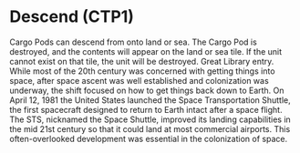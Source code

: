 # Descend (CTP1)

Cargo Pods can descend from onto land or sea. The Cargo Pod is destroyed, and the contents will appear on the land or sea tile. If the unit cannot exist on that tile, the unit will be destroyed. 
Great Library entry.
While most of the 20th century was concerned with getting things into space, after space ascent was well established and colonization was underway, the shift focused on how to get things back down to Earth. On April 12, 1981 the United States launched the Space Transportation Shuttle, the first spacecraft designed to return to Earth intact after a space flight. The STS, nicknamed the Space Shuttle, improved its landing capabilities in the mid 21st century so that it could land at most commercial airports. This often-overlooked development was essential in the colonization of space.